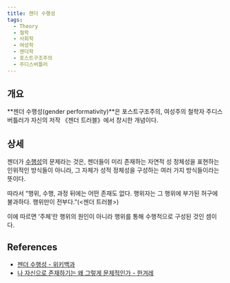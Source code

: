 ```yaml
---
title: 젠더 수행성
tags:
  - Theory
  - 철학
  - 사회학
  - 여성학
  - 젠더학
  - 포스트구조주의
  - 주디스버틀러
---
```


## 개요
**젠더 수행성(gender performativity)**은 포스트구조주의, 여성주의 철학자 주디스 버틀러가 자신의 저작 《젠더 트러블》에서 창시한 개념이다.

## 상세
젠더가 [수행성](https://wiki.haein.info/theory_performativity/)의 문제라는 것은, 젠더들이 미리 존재하는 자연적 성 정체성을 표현하는 인위적인 방식들이 아니라, 그 자체가 성적 정체성을 구성하는 여러 가지 방식들이라는 뜻이다.

따라서 “행위, 수행, 과정 뒤에는 어떤 존재도 없다. 행위자는 그 행위에 부가된 허구에 불과하다. 행위만이 전부다.”(<젠더 트러블>)

이에 따르면 ‘주체’란 행위의 원인이 아니라 행위를 통해 수행적으로 구성된 것인 셈이다.

## References
- [젠더 수행성 - 위키백과](https://ko.wikipedia.org/wiki/젠더_수행성)
- [나 자신으로 존재하기는 왜 그렇게 문제적인가 - 한겨레](https://www.hani.co.kr/arti/culture/book/666562.html)